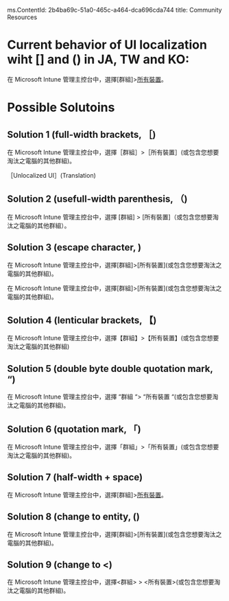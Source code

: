 
ms.ContentId: 2b4ba69c-51a0-465c-a464-dca696cda744 
title: Community Resources

# Current behavior of UI localization wiht [] and () in JA, TW and KO: 
在 Microsoft Intune 管理主控台中，選擇[群組]>[所有裝置](或包含您想要淘汰之電腦的其他群組)。


# Possible Solutoins
## Solution 1 (full-width brackets, ［)
在 Microsoft Intune 管理主控台中，選擇［群組］>［所有裝置］(或包含您想要淘汰之電腦的其他群組)。

［Unlocalized UI］(Translation)


## Solution 2 (usefull-width parenthesis, （)
在 Microsoft Intune 管理主控台中，選擇 [群組] > [所有裝置]（或包含您想要淘汰之電腦的其他群組）。

## Solution 3 (escape character, \)
在 Microsoft Intune 管理主控台中，選擇[群組]>[所有裝置]\(或包含您想要淘汰之電腦的其他群組\)。

在 Microsoft Intune 管理主控台中，選擇[群組]>\[所有裝置\](或包含您想要淘汰之電腦的其他群組)。

## Solution 4 (lenticular brackets, 【)
在 Microsoft Intune 管理主控台中，選擇【群組】>【所有裝置】(或包含您想要淘汰之電腦的其他群組)


## Solution 5 (double byte double quotation mark, “)
在 Microsoft Intune 管理主控台中，選擇 “群組 “> “所有裝置 “(或包含您想要淘汰之電腦的其他群組)。


## Solution 6 (quotation mark, 「)
在 Microsoft Intune 管理主控台中，選擇「群組」>「所有裝置」(或包含您想要淘汰之電腦的其他群組)。

## Solution 7 (half-width + space)
在 Microsoft Intune 管理主控台中，選擇[群組]>[所有裝置]( 或包含您想要淘汰之電腦的其他群組 )。

## Solution 8 (change to entity, &#40;)
在 Microsoft Intune 管理主控台中，選擇[群組]>[所有裝置]&#40;或包含您想要淘汰之電腦的其他群組&#41;。


## Solution 9 (change to <)
在 Microsoft Intune 管理主控台中，選擇<群組> > <所有裝置>(或包含您想要淘汰之電腦的其他群組)。




<!--HONumber=Jan16_HO1-->
